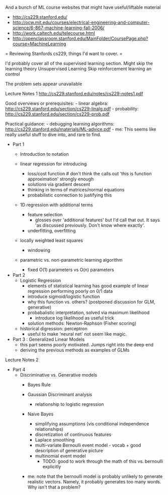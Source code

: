 And a bunch of ML course websites that might have useful/liftable material

* http://cs229.stanford.edu/
* http://ocw.mit.edu/courses/electrical-engineering-and-computer-science/6-867-machine-learning-fall-2006/
* http://work.caltech.edu/telecourse.html
* http://openclassroom.stanford.edu/MainFolder/CoursePage.php?course=MachineLearning

= Reviewing Stanfords cs229, things I'd want to cover. =

I'd probably cover all of the supervised learning section. 
Might skip the learning theory
Unsupervised Learning
Skip reinforcement learning an control

The problem sets appear unavailable

Lecture Notes 1 http://cs229.stanford.edu/notes/cs229-notes1.pdf

Good overviews or prerequisites:
    - linear algebra: http://cs229.stanford.edu/section/cs229-linalg.pdf
    - probability: http://cs229.stanford.edu/section/cs229-prob.pdf

Practical guidance:
    - debugging learning algorithms: http://cs229.stanford.edu/materials/ML-advice.pdf
        - me: This seems like really useful stuff to dive into, and rare to find. 


- Part 1
    - Introduction to notation
    - linear regression for introducing
        - loss/cost function # don't think the calls out 'this is function approximation' strongly enough
        - solutions via gradient descent
        - thinking in terms of matrices/normal equations
        - probabilistic connection to justifying this

    - 1D regression with additional terms
        - feature selection
            - glosses over 'additional features' but I'd call that out. It says 'as discussed previously. Don't know where exactly'.
        - underfitting, overfitting
    - locally weighted least squares
        - windowing

    - parametric vs. non-parametric learning algorithm
        - fixed O(1) parameters vs O(n) parameters
- Part 2
    - Logistic Regression
        - elements of statistical learning has good example of linear regression performing poorly on 0/1 data
        - introduce sigmoid/logistic function
        - why this function vs. others? (postponed discussion for GLM, generative)
        - probabalistic interpretation, solved via maximum likelihood
            - introduce log likelihood as useful trick
        - solution methods: Newton-Raphson (Fisher scoring)
    - historical digression: perceptron
        - useful to make 'neural net' not seem like magic.
- Part 3 : Generalized Linear Models
    - this part seems poorly motivated. Jumps right into the deep end
    - deriving the previous methods as examples of GLMs

Lecture Notes 2

- Part 4
    - Discriminative vs. Generative models
        - Bayes Rule
        - Gaussian Discriminant analysis
            - relationship to logistic regression
        - Naive Bayes
            - simplifying assumptions (vis conditional independence relationships)
            - discretization of continuous features
            - Laplace smoothing
            - multi-variate Bernoulli event model - vocab + good description of generative picture
            - multinomial event model
                - TODO: good to work through the math of this vs. bernoulli explicitly

       - me: note that the bernoulli model is probably unlikely to generate realistic vectors. Namely, it probably generates too many words. Why isn't that a problem? 


